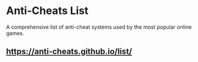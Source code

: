 # Anti-Cheats List
A comprehensive list of anti-cheat systems used by the most popular online games.

## https://anti-cheats.github.io/list/
